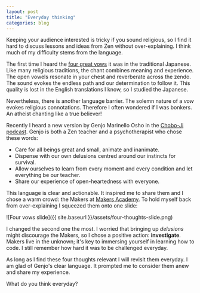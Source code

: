 ```yaml
---
layout: post
title: "Everyday thinking"
categories: blog
---
```

Keeping your audience interested is tricky if you sound religious, so I find it hard to discuss lessons and ideas from Zen without over-explaining. I think much of my difficulty stems from the language.

The first time I heard the [four great vows] it was in the traditional Japanese. Like many religious traditions, the chant combines meaning and experience. The open vowels resonate in your chest and reverberate across the zendo. The sound evokes the endless path and our determination to follow it. This quality is lost in the English translations I know, so I studied the Japanese.

Nevertheless, there is another language barrier. The solemn nature of a _vow_ evokes religious connotations. Therefore I often wondered if I was bonkers. An atheist chanting like a true believer!

Recently I heard a new version by Genjo Marinello Osho in the [Chobo-Ji podcast]. Genjo is both a Zen teacher and a psychotherapist who chose these words:

  * Care for all beings great and small, animate and inanimate.
  * Dispense with our own delusions centred around our instincts for survival.
  * Allow ourselves to learn from every moment and every condition and let everything be our teacher.
  * Share our experience of open-heartedness with everyone.

This language is clear and actionable. It inspired me to share them and I chose a warm crowd: the Makers at [Makers Academy]. To hold myself back from over-explaining I squeezed them onto one slide:

![Four vows slide]({{ site.baseurl }}/assets/four-thoughts-slide.png)

I changed the second one the most. I worried that bringing up _delusions_ might discourage the Makers, so I chose a positive action: **investigate**. Makers live in the unknown; it's key to immersing yourself in learning how to code. I still remember how hard it was to be challenged everyday.

As long as I find these four thoughts relevant I will revisit them everyday. I am glad of Genjo's clear language. It prompted me to consider them anew and share my experience.

What do you think everyday?

[Chobo-Ji podcast]: https://itunes.apple.com/podcast/chobo-jis-podcast/id78149892
[four great vows]: http://choboji.org/literature/precepts/
[Makers Academy]: http://www.makersacademy.com
